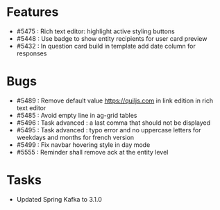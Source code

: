 
# Features
- #5475 : Rich text editor: highlight active styling buttons
- #5448 : Use badge to show entity recipients for user card preview
- #5432 : In question card build in template add date column for responses

# Bugs

- #5489 : Remove default value https://quiljs.com in link edition in rich text editor
- #5485 : Avoid empty line in ag-grid tables
- #5496 : Task advanced : a last comma that should not be displayed
- #5495 : Task advanced : typo error and no uppercase letters for weekdays and months for french version
- #5499 : Fix navbar hovering style in day mode
- #5555 : Reminder shall remove ack at the entity level

# Tasks

- Updated Spring Kafka to 3.1.0

